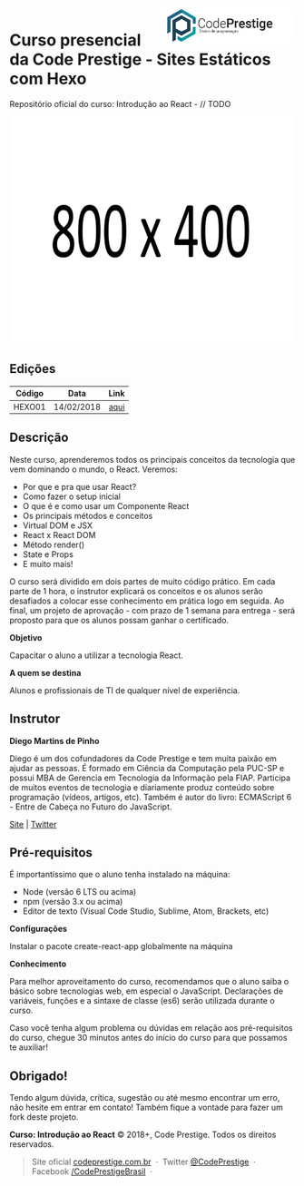 <a href="http://codeprestige.com.br/" target="_blank">
    <img src="code_prestige_logo.png" alt="Logo da Code Prestige" title="Code Prestige" align="right" height="60" />
</a>

Curso presencial da Code Prestige - Sites Estáticos com Hexo
======================
Repositório oficial do curso: Introdução ao React - // TODO

<img src="thumbnail.jpg" alt="Capa da apresentação" title="Capa da apresentação" height="400px" />

Edições
------
| Código        | Data          | Link  |
| ------------- |:-------------:| -----:|
| HEXO01       | 14/02/2018    | [aqui](https://www.eventbrite.com.br/e/curso-introducao-ao-react-tickets-41893284943)|

Descrição
------
Neste curso, aprenderemos todos os principais conceitos da tecnologia que vem dominando o mundo, o React. Veremos:

- Por que e pra que usar React?
- Como fazer o setup inicial
- O que é e como usar um Componente React
- Os principais métodos e conceitos
- Virtual DOM e JSX
- React x React DOM
- Método render()
- State e Props
- E muito mais!

O curso será dividido em dois partes de muito código prático. Em cada parte de 1 hora, o instrutor explicará os conceitos e os alunos serão desafiados a colocar esse conhecimento em prática logo em seguida. Ao final, um projeto de aprovação - com prazo de 1 semana para entrega - será proposto para que os alunos possam ganhar o certificado.

**Objetivo**

Capacitar o aluno a utilizar a tecnologia React.

**A quem se destina**

Alunos e profissionais de TI de qualquer nível de experiência.

Instrutor
------
**Diego Martins de Pinho**

Diego é um dos cofundadores da Code Prestige e tem muita paixão em ajudar as pessoas. É formado em Ciência da Computação pela PUC-SP e possui MBA de Gerencia em Tecnologia da Informação pela FIAP. Participa de muitos eventos de tecnologia e diariamente produz conteúdo sobre programação (vídeos, artigos, etc). Também é autor do livro: ECMAScript 6 - Entre de Cabeça no Futuro do JavaScript.

[Site](http://www.diegopinho.com.br) | [Twitter](http://www.twitter.com/@DiegoPinho)

Pré-requisitos
------
É importantíssimo que o aluno tenha instalado na máquina:

- Node (versão 6 LTS ou acima)
- npm (versão 3.x ou acima)
- Editor de texto (Visual Code Studio, Sublime, Atom, Brackets, etc)

**Configurações**

Instalar o pacote create-react-app globalmente na máquina

**Conhecimento**

Para melhor aproveitamento do curso, recomendamos que o aluno saiba o básico sobre tecnologias web, em especial o JavaScript. Declarações de variáveis, funções e a sintaxe de classe (es6) serão utilizada durante o curso.

Caso você tenha algum problema ou dúvidas em relação aos pré-requisitos do curso, chegue 30 minutos antes do início do curso para que possamos te auxiliar!

Obrigado!
------
Tendo algum dúvida, crítica, sugestão ou até mesmo encontrar um erro, não hesite em entrar em contato! Também fique a vontade para fazer um fork deste projeto.

**Curso: Introdução ao React** © 2018+, Code Prestige. Todos os direitos reservados.

> Site oficial [codeprestige.com.br](http://codeprestige.com.br) &nbsp;&middot;&nbsp;
> Twitter [@CodePrestige](https://twitter.com/CodePrestige) &nbsp;&middot;&nbsp;
> Facebook [/CodePrestigeBrasil](https://www.facebook.com/CodePrestigeBrasil/) &nbsp;&middot;&nbsp;